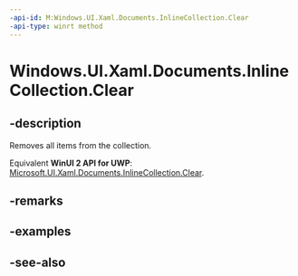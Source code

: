 ```yaml
---
-api-id: M:Windows.UI.Xaml.Documents.InlineCollection.Clear
-api-type: winrt method
---
```


<!-- Method syntax
public void Clear()
-->

# Windows.UI.Xaml.Documents.InlineCollection.Clear

## -description
Removes all items from the collection.

Equivalent **WinUI 2 API for UWP**: [Microsoft.UI.Xaml.Documents.InlineCollection.Clear](/windows/winui/api/microsoft.ui.xaml.documents.inlinecollection.clear).

## -remarks


## -examples

## -see-also
